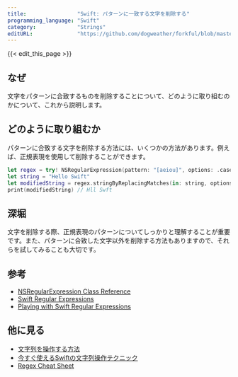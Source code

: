 ```yaml
---
title:                "Swift: パターンに一致する文字を削除する"
programming_language: "Swift"
category:             "Strings"
editURL:              "https://github.com/dogweather/forkful/blob/master/content/ja/swift/deleting-characters-matching-a-pattern.md"
---
```


{{< edit_this_page >}}

## なぜ

文字をパターンに合致するものを削除することについて、どのように取り組むのかについて、これから説明します。

## どのように取り組むか

パターンに合致する文字を削除する方法には、いくつかの方法があります。例えば、正規表現を使用して削除することができます。

```Swift
let regex = try! NSRegularExpression(pattern: "[aeiou]", options: .caseInsensitive)
let string = "Hello Swift"
let modifiedString = regex.stringByReplacingMatches(in: string, options: [], range: NSMakeRange(0, string.utf16.count), withTemplate: "")
print(modifiedString) // Hll Swft
```

## 深堀

文字を削除する際、正規表現のパターンについてしっかりと理解することが重要です。また、パターンに合致した文字以外を削除する方法もありますので、それらを試してみることも大切です。

## 参考

- [NSRegularExpression Class Reference](https://developer.apple.com/documentation/foundation/nsregularexpression)
- [Swift Regular Expressions](https://nshipster.com/swift-regular-expressions/)
- [Playing with Swift Regular Expressions](https://medium.com/@abhimuralidharan/playing-with-swift-regular-expressions-9ec5bea3396a)

## 他に見る

- [文字列を操作する方法](https://techacademy.jp/magazine/24647)
- [今すぐ使えるSwiftの文字列操作テクニック](https://www.appbrewery.co/p/ios11-learn-how-to-build-chat-apps-using-facebook-messenger/)
- [Regex Cheat Sheet](https://www.cheatography.com/davechild/cheat-sheets/regular-expressions/)